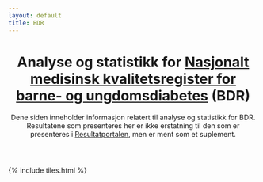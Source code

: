 ```yaml
---
layout: default
title: BDR
---
```


<header>
<h1>
Analyse og statistikk for <a href="https://oslo-universitetssykehus.no/avdelinger/barne-og-ungdomsklinikken/avdeling-for-barnemedisin/barnediabetesregisteret-bdr#les-mer-om-barnediabetesregisteret-(bdr)" target="_blank">Nasjonalt medisinsk kvalitetsregister for barne- og ungdomsdiabetes</a> (BDR)
</h1> 

<p>
Dene siden inneholder informasjon relatert til analyse og statistikk for BDR. Resultatene som presenteres her er
ikke erstatning til den som er presenteres i <a href="https://www.kvalitetsregistre.no/registers/465/resultater" target="_blank">
Resultatportalen</a>, men er ment som et suplement.
</p> 
</header>

{% include tiles.html %}

